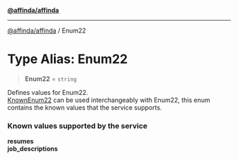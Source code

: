 [**@affinda/affinda**](../README.md)

***

[@affinda/affinda](../globals.md) / Enum22

# Type Alias: Enum22

> **Enum22** = `string`

Defines values for Enum22. \
[KnownEnum22](../enumerations/KnownEnum22.md) can be used interchangeably with Enum22,
 this enum contains the known values that the service supports.
### Known values supported by the service
**resumes** \
**job_descriptions**

